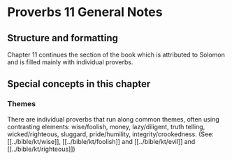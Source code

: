 # Proverbs 11 General Notes
## Structure and formatting

Chapter 11 continues the section of the book which is attributed to Solomon and is filled mainly with individual proverbs.

## Special concepts in this chapter

### Themes

There are individual proverbs that run along common themes, often using contrasting elements: wise/foolish, money, lazy/diligent, truth telling, wicked/righteous, sluggard, pride/humility, integrity/crookedness. (See: [[../bible/kt/wise]], [[../bible/kt/foolish]] and [[../bible/kt/evil]] and [[../bible/kt/righteous]])